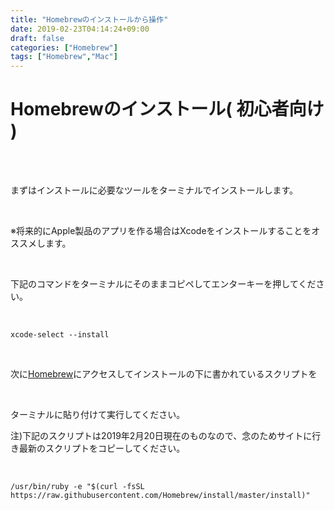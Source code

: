 ```yaml
---
title: "Homebrewのインストールから操作"
date: 2019-02-23T04:14:24+09:00
draft: false
categories: ["Homebrew"]
tags: ["Homebrew","Mac"]
---
```


# Homebrewのインストール( 初心者向け )

<br>



<br>

まずはインストールに必要なツールをターミナルでインストールします。  

<br>

※将来的にApple製品のアプリを作る場合はXcodeをインストールすることをオススメします。  

<br>

下記のコマンドをターミナルにそのままコピペしてエンターキーを押してください。

<br>

```commnd:
xcode-select --install
```  
<br>

次に[Homebrew](https://brew.sh/index_ja)にアクセスしてインストールの下に書かれているスクリプトを  

<br>

ターミナルに貼り付けて実行してください。

注)下記のスクリプトは2019年2月20日現在のものなので、念のためサイトに行き最新のスクリプトをコピーしてください。  

<br>

```commnd:
/usr/bin/ruby -e "$(curl -fsSL https://raw.githubusercontent.com/Homebrew/install/master/install)"
```  
